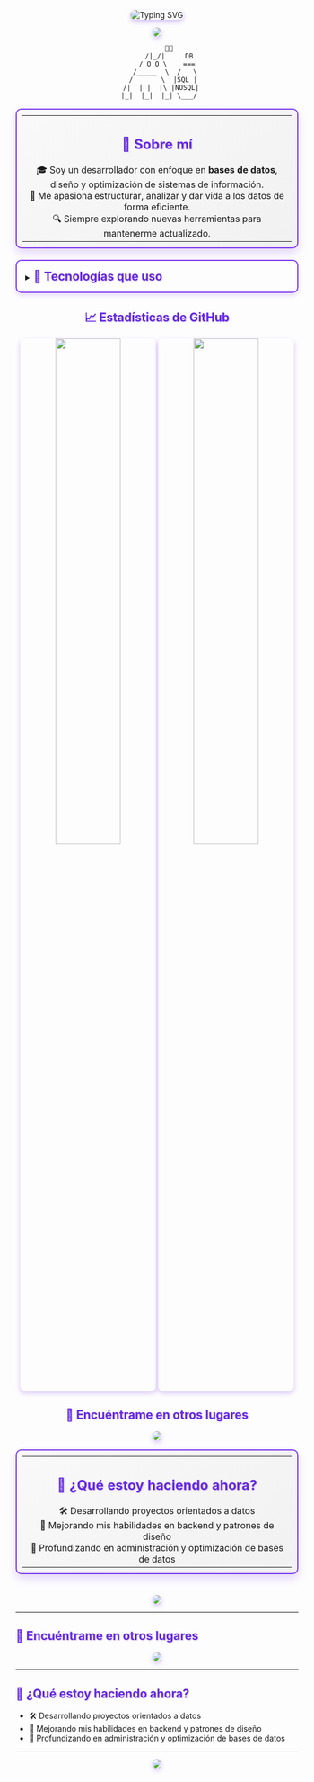 <div align="center">
  <img src="https://readme-typing-svg.herokuapp.com?font=Fira+Code&weight=600&size=22&duration=2000&pause=1000&color=7C3AED&center=true&vCenter=true&width=500&lines=%F0%9F%91%8B+%C2%A1Hola!+Soy+Jorge;Desarrollador+orientado+a+bases+de+datos;Amante+de+la+optimización+y+la+eficiencia;SQL+%7C+MongoDB+%7C+MySQL+%7C+Tailwind+CSS" alt="Typing SVG" />
</div>

<p align="center">
  <img src="https://img.shields.io/badge/Base%20de%20datos-Especialista-7C3AED?style=for-the-badge&logo=databricks&logoColor=white">
</p>

<div align="center">
  
```
       👨‍💻 
      /|_/|     DB
     / O O \    ===
    /_____  \  /   \
   /       \  |SQL |
  /|  | |  |\ |NOSQL|
 |_|  |_|  |_| \___/
```

</div>

<table align="center" border="0"><tr><td>
  <h2 align="center">🧠 Sobre mí</h2>
  <div align="center">
    🎓 Soy un desarrollador con enfoque en <b>bases de datos</b>, diseño y optimización de sistemas de información.<br>
    📌 Me apasiona estructurar, analizar y dar vida a los datos de forma eficiente.<br>
    🔍 Siempre explorando nuevas herramientas para mantenerme actualizado.
  </div>
</td></tr></table>

<details>
  <summary><h2>🚀 Tecnologías que uso</h2></summary>
  <div align="center">
    <h3>💻 Lenguajes</h3>
    <img src="https://img.shields.io/badge/C++-00599C?style=for-the-badge&logo=cplusplus&logoColor=white&border=7C3AED" />
    <img src="https://img.shields.io/badge/JavaScript-F7DF1E?style=for-the-badge&logo=javascript&logoColor=black&border=7C3AED" />
    
    <h3>🛠️ Herramientas y Frameworks</h3>
    <img src="https://img.shields.io/badge/VS_Code-007ACC?style=for-the-badge&logo=visual-studio-code&logoColor=white&border=7C3AED" />
    <img src="https://img.shields.io/badge/Tailwind_CSS-38B2AC?style=for-the-badge&logo=tailwind-css&logoColor=white&border=7C3AED" />
    
    <h3>🗄️ Bases de Datos</h3>
    <img src="https://img.shields.io/badge/MySQL-4479A1?style=for-the-badge&logo=mysql&logoColor=white&border=7C3AED" />
    <img src="https://img.shields.io/badge/SQL_Server-CC2927?style=for-the-badge&logo=microsoftsqlserver&logoColor=white&border=7C3AED" />
    <img src="https://img.shields.io/badge/MongoDB-47A248?style=for-the-badge&logo=mongodb&logoColor=white&border=7C3AED" />
  </div>
</details>

<div align="center">
  <h2>📈 Estadísticas de GitHub</h2>
  <img width="48%" src="https://github-readme-stats.vercel.app/api?username=Japaricio2004&show_icons=true&theme=tokyonight&border_radius=10&custom_title=Estadísticas+de+Jorge&border_color=7C3AED&ring_color=7C3AED&hide_border=false" />
  <img width="48%" src="https://github-readme-streak-stats.herokuapp.com?user=Japaricio2004&theme=tokyonight&date_format=M%20j%5B%2C%20Y%5D&fire=F97316&sideNums=7C3AED&border=7C3AED&stroke=7C3AED" />
</div>

<div align="center">
  <h2>🔗 Encuéntrame en otros lugares</h2>
  <a href="https://www.linkedin.com/in/jorge-luis-aparicio-alvarez-485277211/">
    <img src="https://img.shields.io/badge/LinkedIn-%230077B5?style=for-the-badge&logo=linkedin&logoColor=white&border=7C3AED" />
  </a>
</div>

<table align="center" border="0"><tr><td>
  <h2 align="center">📌 ¿Qué estoy haciendo ahora?</h2>
  <div align="center">
    🛠️ Desarrollando proyectos orientados a datos<br>
    🧩 Mejorando mis habilidades en backend y patrones de diseño<br>
    🌱 Profundizando en administración y optimización de bases de datos
  </div>
</td></tr></table>

<div align="center">
  <br>
  <img src="https://komarev.com/ghpvc/?username=Japaricio2004&style=flat-square&label=Vistas+al+perfil&color=7C3AED" />
</div>

<!-- Efecto 3D con bordes y sombras aplicados a través de CSS personalizado -->
<style>
  img {
    border-radius: 8px;
    box-shadow: 0 4px 8px rgba(124, 58, 237, 0.3);
    transition: transform 0.3s ease;
  }
  img:hover {
    transform: translateY(-5px);
    box-shadow: 0 8px 16px rgba(124, 58, 237, 0.5);
  }
  table {
    border: 2px solid #7C3AED;
    border-radius: 10px;
    padding: 10px;
    box-shadow: 0 8px 16px rgba(124, 58, 237, 0.2);
    margin-bottom: 20px;
    background: linear-gradient(145deg, #f9f9f9, #f1f1f1);
  }
  h2 {
    text-shadow: 1px 1px 2px rgba(124, 58, 237, 0.3);
    color: #6429df;
  }
  details {
    border: 2px solid #7C3AED;
    border-radius: 10px;
    padding: 15px;
    margin-bottom: 20px;
    box-shadow: 0 4px 8px rgba(124, 58, 237, 0.2);
  }
  summary h2 {
    display: inline;
    cursor: pointer;
  }
</style>
---

## 🔗 Encuéntrame en otros lugares

<p align="center">
  <a href="https://www.linkedin.com/in/jorge-luis-aparicio-alvarez-485277211/">
    <img src="https://img.shields.io/badge/LinkedIn-%230077B5?style=for-the-badge&logo=linkedin&logoColor=white" />
  </a>
</p>

---

## 📌 ¿Qué estoy haciendo ahora?
- 🛠️ Desarrollando proyectos orientados a datos
- 🧩 Mejorando mis habilidades en backend y patrones de diseño
- 🌱 Profundizando en administración y optimización de bases de datos

---

<p align="center">
  <img src="https://komarev.com/ghpvc/?username=Japaricio2004&style=flat-square&label=Vistas+al+perfil&color=7C3AED" />
</p>
